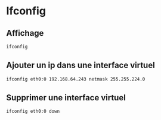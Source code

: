 # Ifconfig
## Affichage
```bash
ifconfig
```

## Ajouter un ip dans une interface virtuel
```bash
ifconfig eth0:0 192.168.64.243 netmask 255.255.224.0
```

## Supprimer une interface virtuel
```bash
ifconfig eth0:0 down
```
